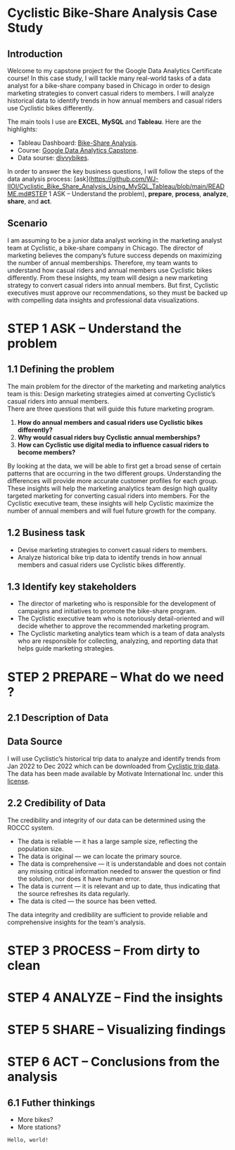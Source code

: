 # Cyclistic Bike-Share Analysis Case Study

## Introduction
Welcome to my capstone project for the Google Data Analytics Certificate course! 
In this case study, I will tackle many real-world tasks of a data analyst for a bike-share company based in Chicago in order to design marketing strategies to convert casual riders to members.
I will analyze historical data to identify trends in how annual members and casual riders use Cyclistic bikes differently.

The main tools I use are **EXCEL**, **MySQL** and **Tableau**. Here are the highlights:
* Tableau Dashboard: [Bike-Share Analysis](https://public.tableau.com/app/profile/jia.wang3280/viz/Bike-shareanalysis2022/Overview).
* Course: [Google Data Analytics Capstone](https://www.coursera.org/learn/google-data-analytics-capstone).
* Data sourse: [divvybikes](https://divvybikes.com/system-data).

In order to answer the key business questions, I will follow the steps of the data analysis process: [ask](https://github.com/WJ-IIOI/Cyclistic_Bike_Share_Analysis_Using_MySQL_Tableau/blob/main/README.md#STEP 1 ASK – Understand the problem), **prepare**, **process**, **analyze**,
**share**, and **act**.

## Scenario
I am assuming to be a junior data analyst working in the marketing analyst team at Cyclistic, a bike-share company in Chicago. The director
of marketing believes the company’s future success depends on maximizing the number of annual memberships. Therefore,
my team wants to understand how casual riders and annual members use Cyclistic bikes differently. From these insights,
my team will design a new marketing strategy to convert casual riders into annual members. But first, Cyclistic executives
must approve our recommendations, so they must be backed up with compelling data insights and professional data
visualizations.



# **STEP 1 ASK – Understand the problem**
## 1.1  Defining the problem
The main problem for the director of the marketing and marketing analytics team is this: 
Design marketing strategies aimed at converting Cyclistic’s casual riders into annual members.\
There are three questions that will guide this future marketing program. 
1. **How do annual members and casual riders use Cyclistic bikes differently?**
2. **Why would casual riders buy Cyclistic annual memberships?**
3. **How can Cyclistic use digital media to influence casual riders to become members?**

By looking at the data, we will be able to first get a broad sense of certain patterns that are occurring in the two different groups.
Understanding the differences will provide more accurate customer profiles for each group. These insights will help the marketing analytics team design high quality targeted marketing for converting casual riders into members.
For the Cyclistic executive team, these insights will help Cyclistic maximize the number of annual members and will fuel future growth for the company.

## 1.2 Business task
*	Devise marketing strategies to convert casual riders to members.
*	Analyze historical bike trip data to identify trends in how annual members and casual riders use Cyclistic bikes differently.

## 1.3 Identify key stakeholders
* The director of marketing who is responsible for the development of campaigns and initiatives to promote the bike-share program.
* The Cyclistic executive team who is notoriously detail-oriented and will decide whether to approve the recommended marketing program.
* The Cyclistic marketing analytics team which is a team of data analysts who are responsible for collecting, analyzing, and reporting data that helps guide marketing strategies.



# **STEP 2 PREPARE – What do we need ?**
## 2.1 Description of Data

## Data Source
I will use Cyclistic’s historical trip data to analyze and identify trends from Jan 2022 to Dec 2022 which can be downloaded from [Cyclistic trip data](https://divvy-tripdata.s3.amazonaws.com/index.html). The data has been made available by Motivate International Inc. under this [license](https://ride.divvybikes.com/data-license-agreement).


## 2.2 Credibility of Data
The credibility and integrity of our data can be determined using the ROCCC system.
* The data is reliable — it has a large sample size, reflecting the population size.
* The data is original — we can locate the primary source.
* The data is comprehensive — it is understandable and does not contain any missing critical information needed to answer the question or find the solution, nor does it have human error.
* The data is current — it is relevant and up to date, thus indicating that the source refreshes its data regularly.
* The data is cited — the source has been vetted.

The data integrity and credibility are sufficient to provide reliable and comprehensive insights for the team's analysis.


# **STEP 3 PROCESS – From dirty to clean**


# **STEP 4 ANALYZE – Find the insights**


# **STEP 5 SHARE –  Visualizing findings**


# **STEP 6 ACT – Conclusions from the analysis**

## 6.1 Futher thinkings
* More bikes?
* More stations?

```
Hello, world!
```
